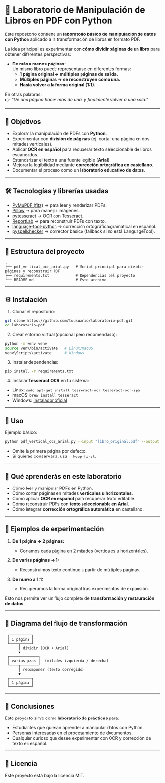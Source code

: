 # 📖 Laboratorio de Manipulación de Libros en PDF con Python

Este repositorio contiene un **laboratorio básico de manipulación de datos con Python** aplicado a la transformación de libros en formato PDF.

La idea principal es experimentar con **cómo dividir páginas de un libro** para obtener diferentes perspectivas:

- **De más a menos páginas:**  
  Un mismo libro puede representarse en diferentes formas:  
  - **1 página original → múltiples páginas de salida.**  
  - **Múltiples páginas → se reconstruyen como una.**  
  - **Hasta volver a la forma original (1:1).**

En otras palabras:  
👉 *"De una página hacer más de una, y finalmente volver a una sola."*

---

## 🎯 Objetivos

- Explorar la manipulación de PDFs con **Python**.  
- Experimentar con **división de páginas** (ej. cortar una página en dos mitades verticales).  
- Aplicar **OCR en español** para recuperar texto seleccionable de libros escaneados.  
- Estandarizar el texto a una fuente legible (**Arial**).  
- Mejorar la legibilidad mediante **corrección ortográfica en castellano**.  
- Documentar el proceso como un **laboratorio educativo de datos**.

---

## 🛠️ Tecnologías y librerías usadas

- [PyMuPDF (fitz)](https://pymupdf.readthedocs.io/) → para leer y renderizar PDFs.  
- [Pillow](https://pillow.readthedocs.io/) → para manejar imágenes.  
- [pytesseract](https://pypi.org/project/pytesseract/) → OCR con Tesseract.  
- [ReportLab](https://www.reportlab.com/dev/docs/) → para reconstruir PDFs con texto.  
- [language-tool-python](https://pypi.org/project/language-tool-python/) → corrección ortográfica/gramatical en español.  
- [pyspellchecker](https://pypi.org/project/pyspellchecker/) → corrector básico (fallback si no está LanguageTool).  

---

## 📂 Estructura del proyecto

```
.
├── pdf_vertical_ocr_arial.py   # Script principal para dividir páginas y reconstruir PDF
├── requirements.txt            # Dependencias del proyecto
└── README.md                   # Este archivo
```

---

## ⚙️ Instalación

1. Clonar el repositorio:

```bash
git clone https://github.com/tuusuario/laboratorio-pdf.git
cd laboratorio-pdf
```

2. Crear entorno virtual (opcional pero recomendado):

```bash
python -m venv venv
source venv/bin/activate   # Linux/macOS
venv\Scripts\activate      # Windows
```

3. Instalar dependencias:

```bash
pip install -r requirements.txt
```

4. Instalar **Tesseract OCR** en tu sistema:

- Linux: `sudo apt-get install tesseract-ocr tesseract-ocr-spa`  
- macOS: `brew install tesseract`  
- Windows: [instalador oficial](https://github.com/UB-Mannheim/tesseract/wiki)  

---

## 🚀 Uso

Ejemplo básico:

```bash
python pdf_vertical_ocr_arial.py --input "libro_original.pdf" --output "libro_dividido.pdf" --dpi 300
```

- Omite la primera página por defecto.  
- Si quieres conservarla, usa `--keep-first`.

---

## 🧪 Qué aprenderás en este laboratorio

- Cómo leer y manipular PDFs en Python.  
- Cómo cortar páginas en mitades **verticales u horizontales**.  
- Cómo aplicar **OCR en español** para recuperar texto editable.  
- Cómo reconstruir PDFs con **texto seleccionable en Arial**.  
- Cómo integrar **corrección ortográfica automática** en castellano.  

---

## 🌟 Ejemplos de experimentación

1. **De 1 página → 2 páginas:**  
   - Cortamos cada página en 2 mitades (verticales u horizontales).  

2. **De varias páginas → 1:**  
   - Reconstruimos texto continuo a partir de múltiples páginas.  

3. **De nuevo a 1:1:**  
   - Recuperamos la forma original tras experimentos de expansión.  

Esto nos permite ver un flujo completo de **transformación y restauración de datos**.

---

## 🔄 Diagrama del flujo de transformación

```text
 ┌──────────┐
 │ 1 página │
 └────┬─────┘
      │ dividir (OCR + Arial)
      ▼
 ┌─────────────┐
 │ varias pzas │  (mitades izquierda / derecha)
 └────┬────────┘
      │ recomponer (texto corregido)
      ▼
 ┌──────────┐
 │ 1 página │
 └──────────┘
```

---

## 📌 Conclusiones

Este proyecto sirve como **laboratorio de prácticas** para:

- Estudiantes que quieran aprender a manipular datos con Python.  
- Personas interesadas en el procesamiento de documentos.  
- Cualquier curioso que desee experimentar con OCR y corrección de texto en español.  

---

## 📄 Licencia

Este proyecto está bajo la licencia MIT.  
